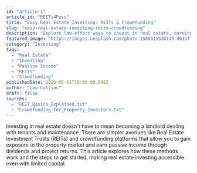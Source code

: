 ```yaml
---
id: "article-1"
article_id: "REITs4Pass"
title: "Easy Real Estate Investing: REITs & Crowdfunding"
slug: "easy-real-estate-investing-reits-crowdfunding"
description: "Explore low-effort ways to invest in real estate, earning income without the burdens of traditional property ownership."
featured_image: "https://images.unsplash.com/photo-1585615530149-d633ffb36816?auto=format&fit=crop&w=800&q=80"
category: "Investing"
tags:
  - "Real Estate"
  - "Investing"
  - "Passive Income"
  - "REITs"
  - "Crowdfunding"
publishedDate: 2025-05-01T10:00:00.000Z
author: "Lou Collins"
draft: false
sources:
  - "REIT_Basics_Explained.txt"
  - "Crowdfunding_for_Property_Investors.txt"
---
```


Investing in real estate doesn't have to mean becoming a landlord dealing with tenants and maintenance. There are simpler avenues like Real Estate Investment Trusts (REITs) and crowdfunding platforms that allow you to gain exposure to the property market and earn passive income through dividends and project returns. This article explores how these methods work and the steps to get started, making real estate investing accessible even with limited capital.